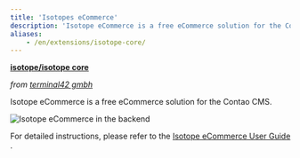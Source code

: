 ```yaml
---
title: 'Isotopes eCommerce'
description: 'Isotope eCommerce is a free eCommerce solution for the Contao CMS.'
aliases:
    - /en/extensions/isotope-core/
---
```


**[isotope/isotope core](https://packagist.org/packages/isotope/isotope-core)**

*from [terminal42 gmbh](https://www.terminal42.ch/de/)*

Isotope eCommerce is a free eCommerce solution for the Contao CMS.

![Isotope eCommerce in the backend](/de/extensions/images/de/isotope-core-backend.png?classes=shadow)

For detailed instructions, please refer to the [Isotope eCommerce User Guide](https://isotopeecommerce.org/de/handbuch.html) .
